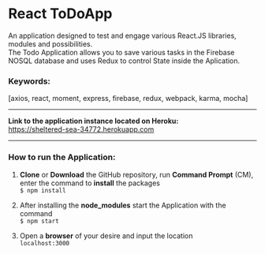 # React ToDoApp

An application designed to test and engage various React.JS libraries, modules and possibilities.  
The Todo Application allows you to save various tasks in the Firebase NOSQL database and uses Redux to control State inside the Aplication.

### Keywords:
[axios, react, moment, express, firebase, redux, webpack, karma, mocha]

***
**Link to the application instance located on Heroku:**  
https://sheltered-sea-34772.herokuapp.com

***
### How to run the Application:
1. **Clone** or **Download** the GitHub repository, run **Command Prompt** (CM), enter the command to **install** the packages  
    `$ npm install`

2. After installing the **node_modules** start the Application with the command  
    `$ npm start`

3. Open a **browser** of your desire and input the location  
    `localhost:3000`
